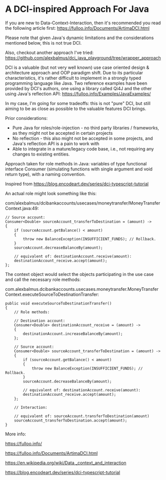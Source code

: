 # A DCI-inspired Approach For Java
If you are new to Data-Context-Interaction, then it's recommended you read the following article first:
https://fulloo.info/Documents/ArtimaDCI.html

Please note that given Java's dynamic limitations and the considerations mentioned below, this is not true DCI.

Also, checkout another approach I've tried: https://github.com/alexbalmus/dci_java_playground/tree/wrapper_approach 

DCI is a valuable (but not very well known) use case oriented design & architecture approach 
and OOP paradigm shift. Due to its particular characteristics, it's rather difficult to implement in a strongly typed 
programming language like Java. Two reference examples have been provided by DCI's authors, one using a library called 
Qi4J and the other using Java's reflection API: https://fulloo.info/Examples/JavaExamples/ 

In my case, I'm going for some tradeoffs: this is not "pure" DCI, but still aiming to be as close as possible to 
the valuable features DCI brings.

Prior considerations:
- Pure Java for roles/role-injection - no third party libraries / frameworks, as they might not be accepted in certain projects
- No reflection - this also might not be accepted in some projects, and Java's reflection API is a pain to work with
- Able to integrate in a mature/legacy code base, i.e., not requiring any changes to existing entities.

Approach taken for role methods in Java: variables of type functional interface Consumer (simulating functions with single argument and void return type), with a naming convention.

Inspired from https://blog.encodeart.dev/series/dci-typescript-tutorial

An actual role might look something like this:

com/alexbalmus/dcibankaccounts/usecases/moneytransfer/MoneyTransferContext.java:49:

    // Source account:
    Consumer<Double> sourceAccount_transferToDestination = (amount) ->
    {
        if (sourceAccount.getBalance() < amount)
        {
            throw new BalanceException(INSUFFICIENT_FUNDS); // Rollback.
        }
        sourceAccount.decreaseBalanceBy(amount);

        // equivalent of: destinationAccount.receive(amount):
        destinationAccount_receive.accept(amount);
    };

The context object would select the objects participating in the use case and call the necessary role methods:

com.alexbalmus.dcibankaccounts.usecases.moneytransfer.MoneyTransferContext.executeSourceToDestinationTransfer:

    public void executeSourceToDestinationTransfer()
    {
        // Role methods:

        // Destination account:
        Consumer<Double> destinationAccount_receive = (amount) ->
        {
            destinationAccount.increaseBalanceBy(amount);
        };

        // Source account:
        Consumer<Double> sourceAccount_transferToDestination = (amount) ->
        {
            if (sourceAccount.getBalance() < amount)
            {
                throw new BalanceException(INSUFFICIENT_FUNDS); // Rollback.
            }
            sourceAccount.decreaseBalanceBy(amount);

            // equivalent of: destinationAccount.receive(amount):
            destinationAccount_receive.accept(amount);
        };

        // Interaction:

        // equivalent of: sourceAccount.transferToDestination(amount)
        sourceAccount_transferToDestination.accept(amount);
    }


More info:

https://fulloo.info/ 

https://fulloo.info/Documents/ArtimaDCI.html

https://en.wikipedia.org/wiki/Data,_context_and_interaction

https://blog.encodeart.dev/series/dci-typescript-tutorial
